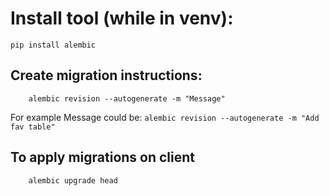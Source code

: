 # Install tool (while in venv):

```shell
pip install alembic
```
## Create migration instructions:
```shell
    alembic revision --autogenerate -m "Message"
```
For example Message could be: `alembic revision --autogenerate -m "Add fav table"`




## To apply migrations on client
```shell
    alembic upgrade head
```